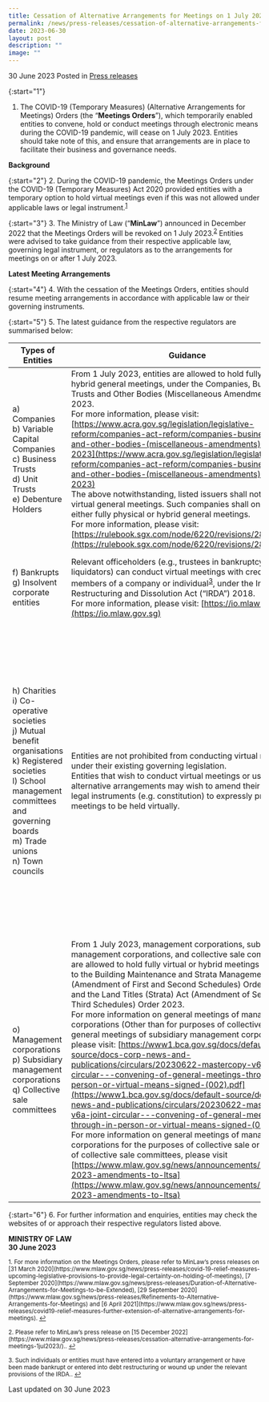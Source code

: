 ```yaml
---
title: Cessation of Alternative Arrangements for Meetings on 1 July 2023
permalink: /news/press-releases/cessation-of-alternative-arrangements-for-meetings-1-jul/
date: 2023-06-30
layout: post
description: ""
image: ""
---
```

30 June 2023 Posted in [Press releases](/news/press-releases)

{:start="1"}
1. The COVID-19 (Temporary Measures) (Alternative Arrangements for Meetings) Orders (the “**Meetings Orders**”), which temporarily enabled entities to convene, hold or conduct meetings through electronic means during the COVID-19 pandemic, will cease on 1 July 2023. Entities should take note of this, and ensure that arrangements are in place to facilitate their business and governance needs.

**Background**

{:start="2"} 
2. During the COVID-19 pandemic, the Meetings Orders under the COVID-19 (Temporary Measures) Act 2020 provided entities with a temporary option to hold virtual meetings even if this was not allowed under applicable laws or legal instrument.<sup><a href="#fn1" id="ref1">1</a></sup> 

{:start="3"} 
3. The Ministry of Law (“**MinLaw**”) announced in December 2022 that the Meetings Orders will be revoked on 1 July 2023.<sup><a href="#fn2" id="ref2">2</a></sup> Entities were advised to take guidance from their respective applicable law, governing legal instrument, or regulators as to the arrangements for meetings on or after 1 July 2023.

**Latest Meeting Arrangements**

{:start="4"}
4. With the cessation of the Meetings Orders, entities should resume meeting arrangements in accordance with applicable law or their governing instruments.

{:start="5"}
5. The latest guidance from the respective regulators are summarised below:

| Types of Entities | Guidance | Regulator |
| -------- | -------- | -------- |
| a) Companies <br> b) Variable Capital Companies <br> c) Business Trusts <br> d) Unit Trusts <br> e) Debenture Holders | From 1 July 2023, entities are allowed to hold fully virtual or hybrid general meetings, under the Companies, Business Trusts and Other Bodies (Miscellaneous Amendments) Act 2023. <br> For more information, please visit: [https://www.acra.gov.sg/legislation/legislative-reform/companies-act-reform/companies-business-trusts-and-other-bodies-(miscellaneous-amendments)-act-2023](https://www.acra.gov.sg/legislation/legislative-reform/companies-act-reform/companies-business-trusts-and-other-bodies-(miscellaneous-amendments)-act-2023) <br> The above notwithstanding, listed issuers shall not hold fully virtual general meetings. Such companies shall only hold either fully physical or hybrid general meetings. <br> For more information, please visit: [https://rulebook.sgx.com/node/6220/revisions/28607/view](https://rulebook.sgx.com/node/6220/revisions/28607/view) | For enquires pertaining to listed issuers, please email SGX at [Listingcompliance@sgx.com](Listingcompliance@sgx.com). <br> For enquiries pertaining to non-listed companies, please contact the Accounting and Corporate Regulatory Authority (“**ACRA**”) via [www.acra.gov.sg/feedback](www.acra.gov.sg/feedback) or ACRA Helpdesk at 6224 6088. <br> For enquires pertaining to non-listed business trusts and non-listed unit trusts, please email the Monetary Authority of Singapore (“**MAS**”) at [webmaster@mas.gov.sg](webmaster@mas.gov.sg). <br> For enquiries pertaining to variable capital companies, please contact both ACRA and MAS. |
| f) Bankrupts <br> g) Insolvent corporate entities | Relevant officeholders (e.g., trustees in bankruptcy and liquidators) can conduct virtual meetings with creditors and members of a company or individual<sup><a href="#fn3" id="ref3">3</a></sup>, under the Insolvency, Restructuring and Dissolution Act (“IRDA”) 2018. <br> For more information, please visit: [https://io.mlaw.gov.sg](https://io.mlaw.gov.sg) | For enquiries pertaining to corporate insolvency and bankruptcy, please contact MinLaw’s Insolvency &amp; Public Trustee Office via the online enquiry form at [https://eservices.mlaw.gov.sg/enquiry/](https://eservices.mlaw.gov.sg/enquiry/) |
| h) Charities <br> i) Co-operative societies <br> j) Mutual benefit organisations <br> k) Registered societies <br> l) School management committees and governing boards <br> m) Trade unions <br> n) Town councils | Entities are not prohibited from conducting virtual meetings under their existing governing legislation. <br> Entities that wish to conduct virtual meetings or use other alternative arrangements may wish to amend their applicable legal instruments (e.g. constitution) to expressly provide for meetings to be held virtually. | For enquiries pertaining to charities, please contact the Ministry of Culture, Community &amp; Youth (“**MCCY**”), Charities Unit at [MCCY_Charities@mccy.gov.sg](MCCY_Charities@mccy.gov.sg). <br> For enquiries pertaining to co-operative societies please contact MCCY’s Registry of Co-operative Societies at [MCCY_Regcoop@mccy.gov.sg](MCCY_Regcoop@mccy.gov.sg). <br> For enquiries pertaining to mutual benefit organisations, please contact MCCY’s Registry of Mutual Benefit Organisations at [MCCY_Regmbo@mccy.gov.sg](MCCY_Regmbo@mccy.gov.sg). <br> For enquiries pertaining to registered societies, please contact the Ministry of Home Affairs (“**MHA**”)’s Registry of Societies at [mha_ros_feedback@mha.gov.sg](mha_ros_feedback@mha.gov.sg). <br> For enquiries pertaining to school management committees and governing boards, please contact the Ministry of Education via the online feedback form at [https://www.moe.gov.sg/feedback](https://www.moe.gov.sg/feedback).  <br> For enquiries pertaining to registered trade unions, please contact the Ministry of Manpower (“**MOM**”), Registry of Trade Unions at [mom_lrwd@mom.gov.sg](mom_lrwd@mom.gov.sg). <br> For enquiries pertaining to town councils, please contact the Ministry of National Development at [mnd_hq@mnd.gov.sg](mnd_hq@mnd.gov.sg). |
| o) Management corporations <br> p) Subsidiary management corporations <br> q) Collective sale committees | From 1 July 2023, management corporations, subsidiary management corporations, and collective sale committees are allowed to hold fully virtual or hybrid meetings pursuant to the Building Maintenance and Strata Management Act (Amendment of First and Second Schedules) Order 2023 and the Land Titles (Strata) Act (Amendment of Second and Third Schedules) Order 2023. <br> For more information on general meetings of management corporations (Other than for purposes of collective sale) and general meetings of subsidiary management corporations, please visit: [https://www1.bca.gov.sg/docs/default-source/docs-corp-news-and-publications/circulars/20230622-mastercopy-v6a-joint-circular---convening-of-general-meetings-through-in-person-or-virtual-means-signed-(002).pdf](https://www1.bca.gov.sg/docs/default-source/docs-corp-news-and-publications/circulars/20230622-mastercopy-v6a-joint-circular---convening-of-general-meetings-through-in-person-or-virtual-means-signed-(002).pdf) <br> For more information on general meetings of management corporations for the purposes of collective sale or meetings of collective sale committees, please visit [https://www.mlaw.gov.sg/news/announcements/26-06-2023-amendments-to-ltsa](https://www.mlaw.gov.sg/news/announcements/26-06-2023-amendments-to-ltsa) | For enquiries pertaining to general meetings for en bloc sales and meetings of collective sale committees, please contact MinLaw via the online enquiry form at [https://eservices.mlaw.gov.sg/enquiry/](https://eservices.mlaw.gov.sg/enquiry/) <br> For all other enquiries relating to management corporations, please contact the Building and Construction Authority (“**BCA**”) via the online enquiry form at [https://www.bca.gov.sg/feedbackform/](https://www.bca.gov.sg/feedbackform/) |

{:start="6"}
6. For further information and enquiries, entities may check the websites of or approach their respective regulators listed above. 

**MINISTRY OF LAW**
<br>**30 June 2023**

<p><sup id="fn1">1. For more information on the Meetings Orders, please refer to MinLaw’s press releases on [31 March 2020](https://www.mlaw.gov.sg/news/press-releases/covid-19-relief-measures-upcoming-legislative-provisions-to-provide-legal-certainty-on-holding-of-meetings), [7 September 2020](https://www.mlaw.gov.sg/news/press-releases/Duration-of-Alternative-Arrangements-for-Meetings-to-be-Extended), [29 September 2020](https://www.mlaw.gov.sg/news/press-releases/Refinements-to-Alternative-Arrangements-for-Meetings) and [6 April 2021](https://www.mlaw.gov.sg/news/press-releases/covid19-relief-measures-further-extension-of-alternative-arrangements-for-meetings). <a href="#ref1" title="Jump back to footnote 1 in the text.">↩</a></sup></p>

<p><sup id="fn2">2. Please refer to MinLaw’s press release on [15 December 2022](https://www.mlaw.gov.sg/news/press-releases/cessation-alternative-arrangements-for-meetings-1jul2023/).. <a href="#ref2" title="Jump back to footnote 2 in the text.">↩</a></sup></p>

<p><sup id="fn3">3. Such individuals or entities must have entered into a voluntary arrangement or have been made bankrupt or entered into debt restructuring or wound up under the relevant provisions of the IRDA.. <a href="#ref3" title="Jump back to footnote 3 in the text.">↩</a></sup></p>

<p class="right-side-updated">Last updated on 30 June 2023</p>